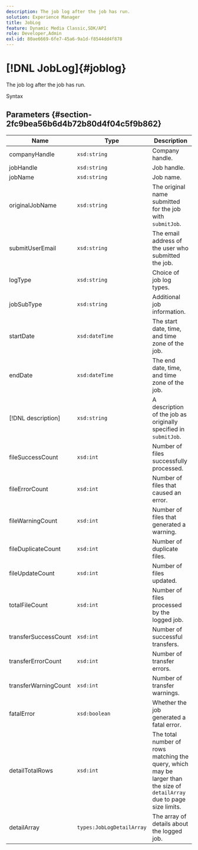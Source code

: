 ```yaml
---
description: The job log after the job has run.
solution: Experience Manager
title: JobLog
feature: Dynamic Media Classic,SDK/API
role: Developer,Admin
exl-id: 80ae6669-6fe7-45a6-9a1d-f8544dd4f878
---
```

# [!DNL JobLog]{#joblog}

The job log after the job has run.

 Syntax 

## Parameters {#section-2fc9bea56b6d4b72b80d4f04c5f9b862}

|  Name  | Type  | Description  |
|---|---|---|
|  companyHandle  | `xsd:string`  | Company handle.  |
|  jobHandle  | `xsd:string`  | Job handle.  |
|  jobName  | `xsd:string`  | Job name.  |
|  originalJobName  | `xsd:string`  |The original name submitted for the job with `submitJob`.  |
|  submitUserEmail  | `xsd:string`  | The email address of the user who submitted the job.  |
|  logType  | `xsd:string`  | Choice of job log types.  |
|  jobSubType  | `xsd:string`  | Additional job information.  |
|  startDate  | `xsd:dateTime`  | The start date, time, and time zone of the job.  |
|  endDate  | `xsd:dateTime`  | The end date, time, and time zone of the job.  |
|  [!DNL description]  | `xsd:string`  |A description of the job as originally specified in `submitJob`.  |
|  fileSuccessCount  | `xsd:int`  | Number of files successfully processed.  |
|  fileErrorCount  | `xsd:int`  | Number of files that caused an error.  |
|  fileWarningCount  | `xsd:int`  | Number of files that generated a warning.  |
|  fileDuplicateCount  | `xsd:int`  | Number of duplicate files.  |
|  fileUpdateCount  | `xsd:int`  | Number of files updated.  |
|  totalFileCount  | `xsd:int`  | Number of files processed by the logged job.  |
|  transferSuccessCount  | `xsd:int`  | Number of successful transfers.  |
|  transferErrorCount  | `xsd:int`  | Number of transfer errors.  |
|  transferWarningCount  | `xsd:int`  | Number of transfer warnings.  |
|  fatalError  | `xsd:boolean`  | Whether the job generated a fatal error.  |
|  detailTotalRows  | `xsd:int`  |The total number of rows matching the query, which may be larger than the size of `detailArray` due to page size limits.  |
|  detailArray  | `types:JobLogDetailArray`  | The array of details about the logged job.  |
